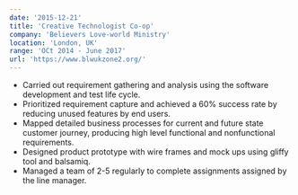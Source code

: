 ```yaml
---
date: '2015-12-21'
title: 'Creative Technologist Co-op'
company: 'Believers Love-world Ministry'
location: 'London, UK'
range: 'OCt 2014 - June 2017'
url: 'https://www.blwukzone2.org/'
---
```


- Carried out requirement gathering and analysis using the software development and test life cycle.
- Prioritized requirement capture and achieved a 60% success rate by reducing unused features by end users.
- Mapped detailed business processes for current and future state customer journey, producing high level functional and nonfunctional requirements.
- Designed product prototype with wire frames and mock ups using gliffy tool and balsamiq.
- Managed a team of 2-5 regularly to complete assignments assigned by the line manager.